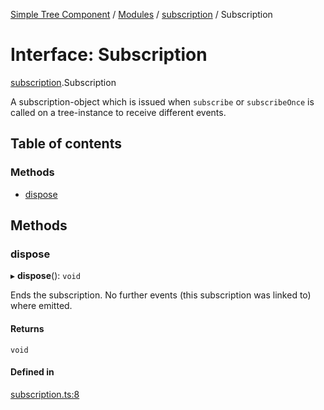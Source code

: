 [Simple Tree Component](../README.md) / [Modules](../modules.md) / [subscription](subscription.md) / Subscription

# Interface: Subscription

[subscription](subscription.md).Subscription

A subscription-object which is issued when `subscribe` or `subscribeOnce` is called on a tree-instance to receive different events.

## Table of contents

### Methods

- [dispose](subscription.Subscription.md#dispose)

## Methods

### dispose

▸ **dispose**(): `void`

Ends the subscription. No further events (this subscription was linked to) where emitted.

#### Returns

`void`

#### Defined in

[subscription.ts:8](https://github.com/ckotzbauer/simple-tree-component/blob/ff6bb27/src/types/subscription.ts#L8)
